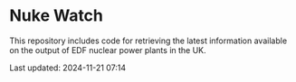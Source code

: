 # Nuke Watch

This repository includes code for retrieving the latest information available on the output of EDF nuclear power plants in the UK.

Last updated: 2024-11-21 07:14